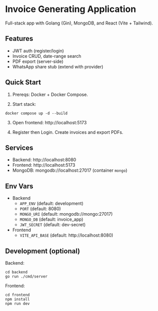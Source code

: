 # Invoice Generating Application

Full-stack app with Golang (Gin), MongoDB, and React (Vite + Tailwind).

## Features
- JWT auth (register/login)
- Invoice CRUD, date-range search
- PDF export (server-side)
- WhatsApp share stub (extend with provider)

## Quick Start

1) Prereqs: Docker + Docker Compose.

2) Start stack:
```
docker compose up -d --build
```

3) Open frontend: http://localhost:5173

4) Register then Login. Create invoices and export PDFs.

## Services
- Backend: http://localhost:8080
- Frontend: http://localhost:5173
- MongoDB: mongodb://localhost:27017 (container `mongo`)

## Env Vars
- Backend
  - `APP_ENV` (default: development)
  - `PORT` (default: 8080)
  - `MONGO_URI` (default: mongodb://mongo:27017)
  - `MONGO_DB` (default: invoice_app)
  - `JWT_SECRET` (default: dev-secret)
- Frontend
  - `VITE_API_BASE` (default: http://localhost:8080)

## Development (optional)

Backend:
```
cd backend
go run ./cmd/server
```

Frontend:
```
cd frontend
npm install
npm run dev
```


